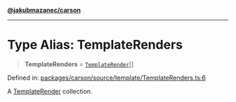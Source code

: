 [**@jakubmazanec/carson**](../README.md)

---

# Type Alias: TemplateRenders

> **TemplateRenders** = [`TemplateRender`](TemplateRender.md)[]

Defined in:
[packages/carson/source/template/TemplateRenders.ts:6](https://github.com/jakubmazanec/tools/blob/74fa88a6249b3d486436ae7655f4962bc4a86e11/packages/carson/source/template/TemplateRenders.ts#L6)

A [TemplateRender](TemplateRender.md) collection.
